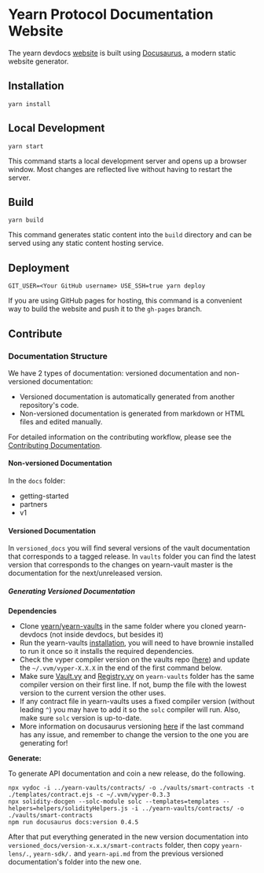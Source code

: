 # Yearn Protocol Documentation Website

The yearn devdocs [website](https://docs.yearn.finance/) is built using [Docusaurus](https://docusaurus.io/), a modern static website generator.

## Installation

```console
yarn install
```

## Local Development

```console
yarn start
```

This command starts a local development server and opens up a browser window. Most changes are reflected live without having to restart the server.

## Build

```console
yarn build
```

This command generates static content into the `build` directory and can be served using any static content hosting service.

## Deployment

```console
GIT_USER=<Your GitHub username> USE_SSH=true yarn deploy
```

If you are using GitHub pages for hosting, this command is a convenient way to build the website and push it to the `gh-pages` branch.

## Contribute

### Documentation Structure

We have 2 types of documentation: versioned documentation and non-versioned documentation:

- Versioned documentation is automatically generated from another repository's code.
- Non-versioned documentation is generated from markdown or HTML files and edited manually.

For detailed information on the contributing workflow, please see the [Contributing Documentation](CONTRIBUTING.md).

#### Non-versioned Documentation

In the `docs` folder:

- getting-started
- partners
- v1

#### Versioned Documentation

In `versioned_docs` you will find several versions of the vault documentation that corresponds to a tagged release. In `vaults` folder you can find the latest version that corresponds to the changes on yearn-vault master is the documentation for the next/unreleased version.

##### Generating Versioned Documentation

**Dependencies**

- Clone [yearn/yearn-vaults](https://github.com/yearn/yearn-vaults) in the same folder where you cloned yearn-devdocs (not inside devdocs, but besides it)
- Run the yearn-vaults [installation](https://github.com/yearn/yearn-vaults#installation), you will need to have brownie installed to run it once so it installs the required dependencies.
- Check the vyper compiler version on the vaults repo ([here](https://github.com/yearn/yearn-vaults/blob/master/contracts/Vault.vy#L1)) and update the `~/.vvm/vyper-X.X.X` in the end of the first command below.
- Make sure [Vault.vy](https://github.com/yearn/yearn-vaults/blob/master/contracts/Vault.vy#L1) and [Registry.vy](https://github.com/yearn/yearn-vaults/blob/master/contracts/Registry.vy#L1) on `yearn-vaults` folder has the same compiler version on their first line. If not, bump the file with the lowest version to the current version the other uses.
- If any contract file in yearn-vaults uses a fixed compiler version (without leading `^`) you may have to add it so the `solc` compiler will run. Also, make sure `solc` version is up-to-date.
- More information on docusaurus versioning [here](https://docusaurus.io/docs/versioning#tagging-a-new-version) if the last command has any issue, and remember to change the version to the one you are generating for!

**Generate:**

To generate API documentation and coin a new release, do the following.
```
npx vydoc -i ../yearn-vaults/contracts/ -o ./vaults/smart-contracts -t ./templates/contract.ejs -c ~/.vvm/vyper-0.3.3
npx solidity-docgen --solc-module solc --templates=templates --helpers=helpers/solidityHelpers.js -i ../yearn-vaults/contracts/ -o ./vaults/smart-contracts
npm run docusaurus docs:version 0.4.5
```
After that put everything generated in the new version documentation into `versioned_docs/version-x.x.x/smart-contracts` folder, then copy `yearn-lens/.`, `yearn-sdk/.` and `yearn-api.md` from the previous versioned documentation's folder into the new one.
